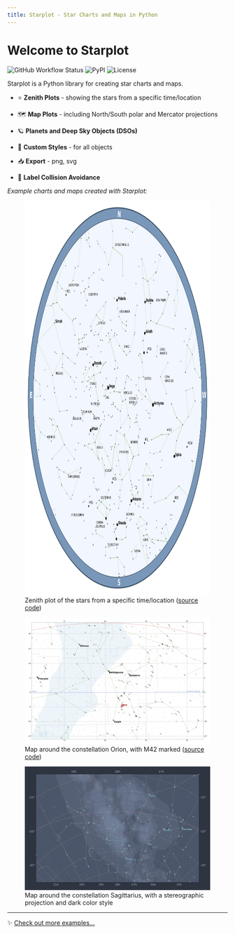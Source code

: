 ```yaml
---
title: Starplot - Star Charts and Maps in Python
---
```


# Welcome to Starplot
![GitHub Workflow Status](https://img.shields.io/github/actions/workflow/status/steveberardi/starplot/test.yml?style=for-the-badge&color=a2c185)
![PyPI](https://img.shields.io/pypi/v/starplot?style=for-the-badge&color=85C0C1)
![License](https://img.shields.io/github/license/steveberardi/starplot?style=for-the-badge&color=A485C1)

Starplot is a Python library for creating star charts and maps.

- ⭐ **Zenith Plots** - showing the stars from a specific time/location

- 🗺️ **Map Plots** - including North/South polar and Mercator projections

- 🪐 **Planets and Deep Sky Objects (DSOs)**

- 🎨 **Custom Styles** - for all objects

- 📥 **Export** - png, svg

- 🧭 **Label Collision Avoidance**

*Example charts and maps created with Starplot:*
<figure markdown>
  <img src="images/example_1.png" height="900" width="900">
  <figcaption>Zenith plot of the stars from a specific time/location (<a href="examples/#star-chart-for-timelocation">source code</a>)</figcaption>
</figure>

<figure markdown>
  <img src="images/example_3.png" width="900">
  <figcaption>Map around the constellation Orion, with M42 marked (<a href="examples/#map-of-orion">source code</a>)</figcaption>
</figure>


<figure markdown>
  <img src="images/map-sgr.png" width="900">
  <figcaption>Map around the constellation Sagittarius, with a stereographic projection and dark color style</figcaption>
</figure>

---

✨ [Check out more examples...](examples.md)
